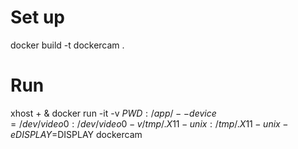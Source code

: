 # Set up
docker build -t dockercam .
# Run
xhost + & docker run -it -v $PWD:/app/ --device=/dev/video0:/dev/video0 -v /tmp/.X11-unix:/tmp/.X11-unix -e DISPLAY=$DISPLAY dockercam